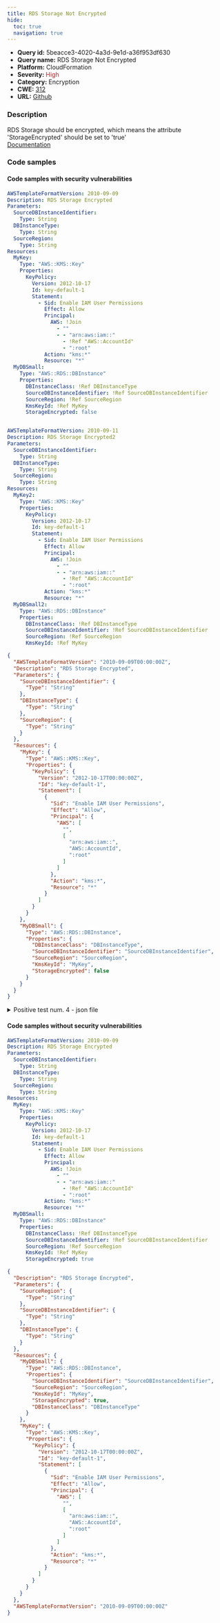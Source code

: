```yaml
---
title: RDS Storage Not Encrypted
hide:
  toc: true
  navigation: true
---
```


<style>
  .highlight .hll {
    background-color: #ff171742;
  }
  .md-content {
    max-width: 1100px;
    margin: 0 auto;
  }
</style>

-   **Query id:** 5beacce3-4020-4a3d-9e1d-a36f953df630
-   **Query name:** RDS Storage Not Encrypted
-   **Platform:** CloudFormation
-   **Severity:** <span style="color:#bb2124">High</span>
-   **Category:** Encryption
-   **CWE:** <a href="https://cwe.mitre.org/data/definitions/312.html" onclick="newWindowOpenerSafe(event, 'https://cwe.mitre.org/data/definitions/312.html')">312</a>
-   **URL:** [Github](https://github.com/Checkmarx/kics/tree/master/assets/queries/cloudFormation/aws/rds_storage_not_encrypted)

### Description
RDS Storage should be encrypted, which means the attribute 'StorageEncrypted' should be set to 'true'<br>
[Documentation](https://docs.aws.amazon.com/AWSCloudFormation/latest/UserGuide/aws-properties-rds-database-instance.html)

### Code samples
#### Code samples with security vulnerabilities
```yaml title="Positive test num. 1 - yaml file" hl_lines="35"
AWSTemplateFormatVersion: 2010-09-09
Description: RDS Storage Encrypted
Parameters:
  SourceDBInstanceIdentifier:
    Type: String
  DBInstanceType:
    Type: String
  SourceRegion:
    Type: String
Resources:
  MyKey:
    Type: "AWS::KMS::Key"
    Properties:
      KeyPolicy:
        Version: 2012-10-17
        Id: key-default-1
        Statement:
          - Sid: Enable IAM User Permissions
            Effect: Allow
            Principal:
              AWS: !Join
                - ""
                - - "arn:aws:iam::"
                  - !Ref "AWS::AccountId"
                  - ":root"
            Action: "kms:*"
            Resource: "*"
  MyDBSmall:
    Type: "AWS::RDS::DBInstance"
    Properties:
      DBInstanceClass: !Ref DBInstanceType
      SourceDBInstanceIdentifier: !Ref SourceDBInstanceIdentifier
      SourceRegion: !Ref SourceRegion
      KmsKeyId: !Ref MyKey
      StorageEncrypted: false



```
```yaml title="Positive test num. 2 - yaml file" hl_lines="30"
AWSTemplateFormatVersion: 2010-09-11
Description: RDS Storage Encrypted2
Parameters:
  SourceDBInstanceIdentifier:
    Type: String
  DBInstanceType:
    Type: String
  SourceRegion:
    Type: String
Resources:
  MyKey2:
    Type: "AWS::KMS::Key"
    Properties:
      KeyPolicy:
        Version: 2012-10-17
        Id: key-default-1
        Statement:
          - Sid: Enable IAM User Permissions
            Effect: Allow
            Principal:
              AWS: !Join
                - ""
                - - "arn:aws:iam::"
                  - !Ref "AWS::AccountId"
                  - ":root"
            Action: "kms:*"
            Resource: "*"
  MyDBSmall2:
    Type: "AWS::RDS::DBInstance"
    Properties:
      DBInstanceClass: !Ref DBInstanceType
      SourceDBInstanceIdentifier: !Ref SourceDBInstanceIdentifier
      SourceRegion: !Ref SourceRegion
      KmsKeyId: !Ref MyKey

```
```json title="Positive test num. 3 - json file" hl_lines="50"
{
  "AWSTemplateFormatVersion": "2010-09-09T00:00:00Z",
  "Description": "RDS Storage Encrypted",
  "Parameters": {
    "SourceDBInstanceIdentifier": {
      "Type": "String"
    },
    "DBInstanceType": {
      "Type": "String"
    },
    "SourceRegion": {
      "Type": "String"
    }
  },
  "Resources": {
    "MyKey": {
      "Type": "AWS::KMS::Key",
      "Properties": {
        "KeyPolicy": {
          "Version": "2012-10-17T00:00:00Z",
          "Id": "key-default-1",
          "Statement": [
            {
              "Sid": "Enable IAM User Permissions",
              "Effect": "Allow",
              "Principal": {
                "AWS": [
                  "",
                  [
                    "arn:aws:iam::",
                    "AWS::AccountId",
                    ":root"
                  ]
                ]
              },
              "Action": "kms:*",
              "Resource": "*"
            }
          ]
        }
      }
    },
    "MyDBSmall": {
      "Type": "AWS::RDS::DBInstance",
      "Properties": {
        "DBInstanceClass": "DBInstanceType",
        "SourceDBInstanceIdentifier": "SourceDBInstanceIdentifier",
        "SourceRegion": "SourceRegion",
        "KmsKeyId": "MyKey",
        "StorageEncrypted": false
      }
    }
  }
}

```
<details><summary>Positive test num. 4 - json file</summary>

```json hl_lines="45"
{
  "AWSTemplateFormatVersion": "2010-09-11T00:00:00Z",
  "Description": "RDS Storage Encrypted2",
  "Parameters": {
    "SourceDBInstanceIdentifier": {
      "Type": "String"
    },
    "DBInstanceType": {
      "Type": "String"
    },
    "SourceRegion": {
      "Type": "String"
    }
  },
  "Resources": {
    "MyKey2": {
      "Type": "AWS::KMS::Key",
      "Properties": {
        "KeyPolicy": {
          "Statement": [
            {
              "Action": "kms:*",
              "Resource": "*",
              "Sid": "Enable IAM User Permissions",
              "Effect": "Allow",
              "Principal": {
                "AWS": [
                  "",
                  [
                    "arn:aws:iam::",
                    "AWS::AccountId",
                    ":root"
                  ]
                ]
              }
            }
          ],
          "Version": "2012-10-17T00:00:00Z",
          "Id": "key-default-1"
        }
      }
    },
    "MyDBSmall2": {
      "Type": "AWS::RDS::DBInstance",
      "Properties": {
        "SourceRegion": "SourceRegion",
        "KmsKeyId": "MyKey",
        "DBInstanceClass": "DBInstanceType",
        "SourceDBInstanceIdentifier": "SourceDBInstanceIdentifier"
      }
    }
  }
}

```
</details>


#### Code samples without security vulnerabilities
```yaml title="Negative test num. 1 - yaml file"
AWSTemplateFormatVersion: 2010-09-09
Description: RDS Storage Encrypted
Parameters:
  SourceDBInstanceIdentifier:
    Type: String
  DBInstanceType:
    Type: String
  SourceRegion:
    Type: String
Resources:
  MyKey:
    Type: "AWS::KMS::Key"
    Properties:
      KeyPolicy:
        Version: 2012-10-17
        Id: key-default-1
        Statement:
          - Sid: Enable IAM User Permissions
            Effect: Allow
            Principal:
              AWS: !Join
                - ""
                - - "arn:aws:iam::"
                  - !Ref "AWS::AccountId"
                  - ":root"
            Action: "kms:*"
            Resource: "*"
  MyDBSmall:
    Type: "AWS::RDS::DBInstance"
    Properties:
      DBInstanceClass: !Ref DBInstanceType
      SourceDBInstanceIdentifier: !Ref SourceDBInstanceIdentifier
      SourceRegion: !Ref SourceRegion
      KmsKeyId: !Ref MyKey
      StorageEncrypted: true
```
```json title="Negative test num. 2 - json file"
{
  "Description": "RDS Storage Encrypted",
  "Parameters": {
    "SourceRegion": {
      "Type": "String"
    },
    "SourceDBInstanceIdentifier": {
      "Type": "String"
    },
    "DBInstanceType": {
      "Type": "String"
    }
  },
  "Resources": {
    "MyDBSmall": {
      "Type": "AWS::RDS::DBInstance",
      "Properties": {
        "SourceDBInstanceIdentifier": "SourceDBInstanceIdentifier",
        "SourceRegion": "SourceRegion",
        "KmsKeyId": "MyKey",
        "StorageEncrypted": true,
        "DBInstanceClass": "DBInstanceType"
      }
    },
    "MyKey": {
      "Type": "AWS::KMS::Key",
      "Properties": {
        "KeyPolicy": {
          "Version": "2012-10-17T00:00:00Z",
          "Id": "key-default-1",
          "Statement": [
            {
              "Sid": "Enable IAM User Permissions",
              "Effect": "Allow",
              "Principal": {
                "AWS": [
                  "",
                  [
                    "arn:aws:iam::",
                    "AWS::AccountId",
                    ":root"
                  ]
                ]
              },
              "Action": "kms:*",
              "Resource": "*"
            }
          ]
        }
      }
    }
  },
  "AWSTemplateFormatVersion": "2010-09-09T00:00:00Z"
}

```
